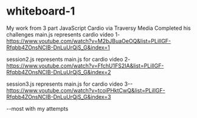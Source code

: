 # whiteboard-1
My work from 3 part JavaScript Cardio via Traversy Media 
Completed his challenges 
main.js represents cardio video 1-
https://www.youtube.com/watch?v=M2bJBuaOeOQ&list=PLillGF-Rfqbb4ZOnsNCIB-DnLuUrQjS_G&index=1

session2.js represents main.js for cardio video 2-
https://www.youtube.com/watch?v=FfchU1FS2IA&list=PLillGF-Rfqbb4ZOnsNCIB-DnLuUrQjS_G&index=2

session3.js represents main.js for cardio video 3--
https://www.youtube.com/watch?v=tcoiPHktCwQ&list=PLillGF-Rfqbb4ZOnsNCIB-DnLuUrQjS_G&index=3

--most with my attempts
